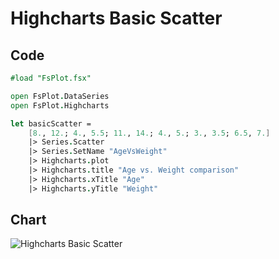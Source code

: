Highcharts Basic Scatter
========================

Code
----

```fsharp
#load "FsPlot.fsx"

open FsPlot.DataSeries
open FsPlot.Highcharts

let basicScatter =
    [8., 12.; 4., 5.5; 11., 14.; 4., 5.; 3., 3.5; 6.5, 7.]
    |> Series.Scatter
    |> Series.SetName "AgeVsWeight"
    |> Highcharts.plot
    |> Highcharts.title "Age vs. Weight comparison"
    |> Highcharts.xTitle "Age"
    |> Highcharts.yTitle "Weight"
```
Chart
-----

![Highcharts Basic Scatter](https://raw.github.com/TahaHachana/FsPlot/master/screenshots/HighchartsBasicScatter.PNG)